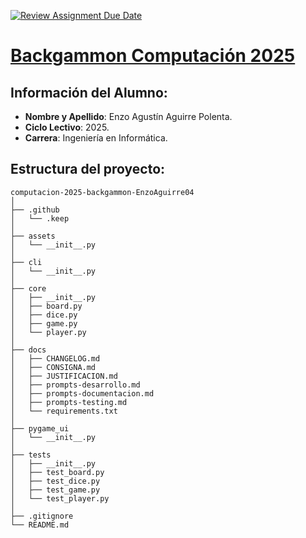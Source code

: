 [![Review Assignment Due Date](https://classroom.github.com/assets/deadline-readme-button-22041afd0340ce965d47ae6ef1cefeee28c7c493a6346c4f15d667ab976d596c.svg)](https://classroom.github.com/a/nBRaCQNC)
# [Backgammon Computación 2025](https://github.com/um-computacion/computacion-2025-backgammon-EnzoAguirre04)

## Información del Alumno:
- **Nombre y Apellido**: Enzo Agustín Aguirre Polenta.
- **Ciclo Lectivo**: 2025.
- **Carrera**: Ingeniería en Informática.

## Estructura del proyecto:
```
computacion-2025-backgammon-EnzoAguirre04
│
├── .github
│   └── .keep
│
├── assets
│   └── __init__.py
│
├── cli
│   └── __init__.py
│
├── core
│   ├── __init__.py
│   ├── board.py
│   ├── dice.py
│   ├── game.py
│   └── player.py
│
├── docs
│   ├── CHANGELOG.md
│   ├── CONSIGNA.md
│   ├── JUSTIFICACION.md
│   ├── prompts-desarrollo.md
│   ├── prompts-documentacion.md
│   ├── prompts-testing.md
│   └── requirements.txt
│
├── pygame_ui
│   └── __init__.py
│
├── tests
│   ├── __init__.py
│   ├── test_board.py
│   ├── test_dice.py
│   ├── test_game.py
│   └── test_player.py
│
├── .gitignore
└── README.md
```